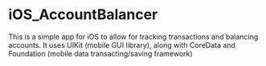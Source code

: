 # iOS_AccountBalancer

This is a simple app for iOS to allow for tracking transactions and balancing accounts. It uses UIKit (mobile GUI library), along with CoreData and Foundation (mobile data transacting/saving framework)
